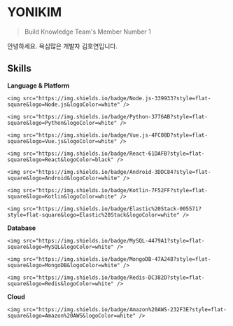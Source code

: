 # YONIKIM

> Build Knowledge Team's Member Number 1

안녕하세요. 욕심많은 개발자 김호연입니다.

## Skills

**Language & Platform**

```
<img src="https://img.shields.io/badge/Node.js-339933?style=flat-square&logo=Node.js&logoColor=white" />
```

```
<img src="https://img.shields.io/badge/Python-3776AB?style=flat-square&logo=Python&logoColor=white" />
```

```
<img src="https://img.shields.io/badge/Vue.js-4FC08D?style=flat-square&logo=Vue.js&logoColor=white" />
```

```
<img src="https://img.shields.io/badge/React-61DAFB?style=flat-square&logo=React&logoColor=black" />
```

```
<img src="https://img.shields.io/badge/Android-3DDC84?style=flat-square&logo=Android&logoColor=white" />
```

```
<img src="https://img.shields.io/badge/Kotlin-7F52FF?style=flat-square&logo=Kotlin&logoColor=white" />
```

```
<img src="https://img.shields.io/badge/Elastic%20Stack-005571?style=flat-square&logo=Elastic%20Stack&logoColor=white" />
```


**Database**

```
<img src="https://img.shields.io/badge/MySQL-4479A1?style=flat-square&logo=MySQL&logoColor=white" />
```

```
<img src="https://img.shields.io/badge/MongoDB-47A248?style=flat-square&logo=MongoDB&logoColor=white" />
```

```
<img src="https://img.shields.io/badge/Redis-DC382D?style=flat-square&logo=Redis&logoColor=white" />
```


**Cloud**

```
<img src="https://img.shields.io/badge/Amazon%20AWS-232F3E?style=flat-square&logo=Amazon%20AWS&logoColor=white" />
```

